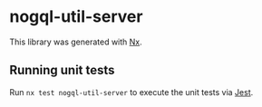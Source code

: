 # nogql-util-server

This library was generated with [Nx](https://nx.dev).

## Running unit tests

Run `nx test nogql-util-server` to execute the unit tests via [Jest](https://jestjs.io).
